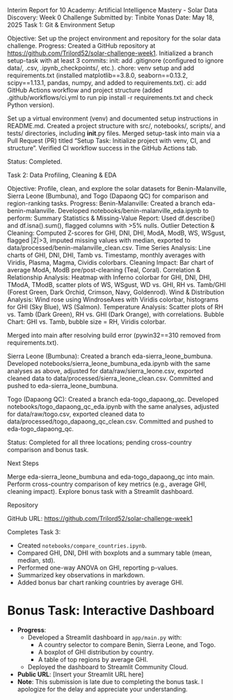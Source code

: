 Interim Report for 10 Academy: Artificial Intelligence Mastery - Solar Data Discovery: Week 0 Challenge
Submitted by: Tinbite Yonas
Date: May 18, 2025
Task 1: Git & Environment Setup

Objective: Set up the project environment and repository for the solar data challenge.
Progress:
Created a GitHub repository at https://github.com/Trilord52/solar-challenge-week1.
Initialized a branch setup-task with at least 3 commits:
init: add .gitignore (configured to ignore data/, .csv, .ipynb_checkpoints/, etc.).
chore: venv setup and add requirements.txt (installed matplotlib==3.8.0, seaborn==0.13.2, scipy==1.13.1, pandas, numpy, and added to requirements.txt).
ci: add GitHub Actions workflow and project structure (added .github/workflows/ci.yml to run pip install -r requirements.txt and check Python version).


Set up a virtual environment (venv) and documented setup instructions in README.md.
Created a project structure with src/, notebooks/, scripts/, and tests/ directories, including __init__.py files.
Merged setup-task into main via a Pull Request (PR) titled “Setup Task: Initialize project with venv, CI, and structure”.
Verified CI workflow success in the GitHub Actions tab.


Status: Completed.

Task 2: Data Profiling, Cleaning & EDA

Objective: Profile, clean, and explore the solar datasets for Benin-Malanville, Sierra Leone (Bumbuna), and Togo (Dapaong QC) for comparison and region-ranking tasks.
Progress:
Benin-Malanville:
Created a branch eda-benin-malanville.
Developed notebooks/benin-malanville_eda.ipynb to perform:
Summary Statistics & Missing-Value Report: Used df.describe() and df.isna().sum(), flagged columns with >5% nulls.
Outlier Detection & Cleaning: Computed Z-scores for GHI, DNI, DHI, ModA, ModB, WS, WSgust, flagged |Z|>3, imputed missing values with median, exported to data/processed/benin-malanville_clean.csv.
Time Series Analysis: Line charts of GHI, DNI, DHI, Tamb vs. Timestamp, monthly averages with Viridis, Plasma, Magma, Cividis colorbars.
Cleaning Impact: Bar chart of average ModA, ModB pre/post-cleaning (Teal, Coral).
Correlation & Relationship Analysis: Heatmap with Inferno colorbar for GHI, DNI, DHI, TModA, TModB, scatter plots of WS, WSgust, WD vs. GHI, RH vs. Tamb/GHI (Forest Green, Dark Orchid, Crimson, Navy, Goldenrod).
Wind & Distribution Analysis: Wind rose using WindroseAxes with Viridis colorbar, histograms for GHI (Sky Blue), WS (Salmon).
Temperature Analysis: Scatter plots of RH vs. Tamb (Dark Green), RH vs. GHI (Dark Orange), with correlations.
Bubble Chart: GHI vs. Tamb, bubble size = RH, Viridis colorbar.


Merged into main after resolving build error (pywin32==310 removed from requirements.txt).


Sierra Leone (Bumbuna):
Created a branch eda-sierra_leone_bumbuna.
Developed notebooks/sierra_leone_bumbuna_eda.ipynb with the same analyses as above, adjusted for data/raw/sierra_leone.csv, exported cleaned data to data/processed/sierra_leone_clean.csv.
Committed and pushed to eda-sierra_leone_bumbuna.


Togo (Dapaong QC):
Created a branch eda-togo_dapaong_qc.
Developed notebooks/togo_dapaong_qc_eda.ipynb with the same analyses, adjusted for data/raw/togo.csv, exported cleaned data to data/processed/togo_dapaong_qc_clean.csv.
Committed and pushed to eda-togo_dapaong_qc.




Status: Completed for all three locations; pending cross-country comparison and bonus task.

Next Steps

Merge eda-sierra_leone_bumbuna and eda-togo_dapaong_qc into main.
Perform cross-country comparison of key metrics (e.g., average GHI, cleaning impact).
Explore bonus task with a Streamlit dashboard.

Repository

GitHub URL: https://github.com/Trilord52/solar-challenge-week1

Completes Task 3:
- Created `notebooks/compare_countries.ipynb`.
- Compared GHI, DNI, DHI with boxplots and a summary table (mean, median, std).
- Performed one-way ANOVA on GHI, reporting p-values.
- Summarized key observations in markdown.
- Added bonus bar chart ranking countries by average GHI.

# Bonus Task: Interactive Dashboard
- **Progress**:
  - Developed a Streamlit dashboard in `app/main.py` with:
    - A country selector to compare Benin, Sierra Leone, and Togo.
    - A boxplot of GHI distribution by country.
    - A table of top regions by average GHI.
  - Deployed the dashboard to Streamlit Community Cloud.
- **Public URL**: [Insert your Streamlit URL here]
- **Note**: This submission is late due to completing the bonus task. I apologize for the delay and appreciate your understanding.